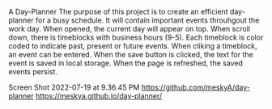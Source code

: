 A Day-Planner
The purpose of this project is to create an efficient day-planner for a busy schedule.
It will contain important events throuhgout the work day.
When opened, the current day will appear on top.
When scroll down, there is timeblocks with business hours (9-5).
Each timeblock is color coded to indicate past, present or future events.
When cliking a timeblock, an event can be entered.
When the save button is clicked, the text for the event is saved in local storage.
When the page is refreshed, the saved events persist.

Screen Shot 2022-07-19 at 9.36.45 PM
https://github.com/meskyA/day-planner
 https://meskya.github.io/day-planner/